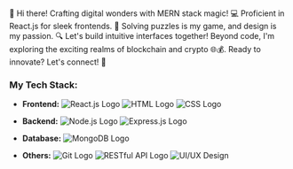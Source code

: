👋 Hi there! Crafting digital wonders with MERN stack magic! 💻 Proficient in React.js for sleek frontends. 🎨 Solving puzzles is my game, and design is my passion. 🔍 Let's build intuitive interfaces together! Beyond code, I'm exploring the exciting realms of blockchain and crypto 🌐💰. Ready to innovate? Let's connect! 🚀

### My Tech Stack:
- **Frontend:** 
  ![React.js Logo](https://upload.wikimedia.org/wikipedia/commons/thumb/a/a7/React-icon.svg/50px-React-icon.svg.png)
  ![HTML Logo](https://upload.wikimedia.org/wikipedia/commons/thumb/6/61/HTML5_logo_and_wordmark.svg/50px-HTML5_logo_and_wordmark.svg.png)
  ![CSS Logo](https://upload.wikimedia.org/wikipedia/commons/d/d5/CSS3_logo_and_wordmark.svg/50px-CSS3_logo_and_wordmark.svg.png)

- **Backend:** 
  ![Node.js Logo](https://upload.wikimedia.org/wikipedia/commons/thumb/d/d9/Node.js_logo.svg/50px-Node.js_logo.svg.png)
  ![Express.js Logo](https://upload.wikimedia.org/wikipedia/commons/6/64/Expressjs.png/50px-Expressjs.png)

- **Database:** 
  ![MongoDB Logo](https://upload.wikimedia.org/wikipedia/en/thumb/4/45/MongoDB-Logo.svg/50px-MongoDB-Logo.svg.png)

- **Others:** 
  ![Git Logo](https://upload.wikimedia.org/wikipedia/commons/thumb/e/e0/Git-logo.svg/50px-Git-logo.svg.png)
  ![RESTful API Logo](https://upload.wikimedia.org/wikipedia/commons/thumb/3/3f/HubSpot_REST_API_Logo.png/50px-HubSpot_REST_API_Logo.png)
  ![UI/UX Design](https://upload.wikimedia.org/wikipedia/commons/thumb/6/63/Adobe_XD_CC_icon.svg/50px-Adobe_XD_CC_icon.svg.png)
